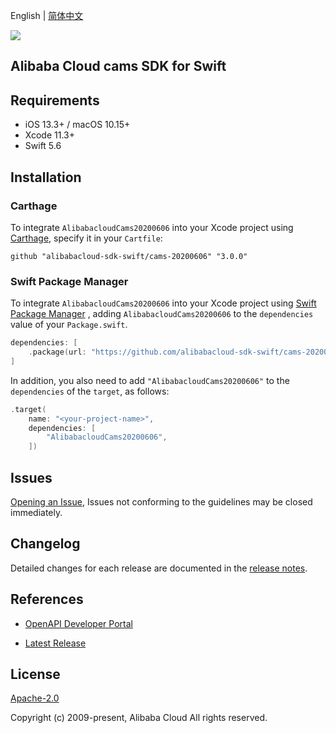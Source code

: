 English | [简体中文](README-CN.md)

![](https://aliyunsdk-pages.alicdn.com/icons/AlibabaCloud.svg)

## Alibaba Cloud cams SDK for Swift

## Requirements

- iOS 13.3+ / macOS 10.15+
- Xcode 11.3+
- Swift 5.6

## Installation

### Carthage

To integrate `AlibabacloudCams20200606` into your Xcode project using [Carthage](https://github.com/Carthage/Carthage), specify it in your `Cartfile`:

```ogdl
github "alibabacloud-sdk-swift/cams-20200606" "3.0.0"
```

### Swift Package Manager

To integrate `AlibabacloudCams20200606` into your Xcode project using [Swift Package Manager](https://swift.org/package-manager/) , adding `AlibabacloudCams20200606` to the `dependencies` value of your `Package.swift`.

```swift
dependencies: [
    .package(url: "https://github.com/alibabacloud-sdk-swift/cams-20200606.git", from: "3.0.0")
]
```

In addition, you also need to add `"AlibabacloudCams20200606"` to the `dependencies` of the `target`, as follows:

```swift
.target(
    name: "<your-project-name>",
    dependencies: [
        "AlibabacloudCams20200606",
    ])
```

## Issues

[Opening an Issue](https://github.com/alibabacloud-sdk-swift/cams-20200606/issues/new), Issues not conforming to the guidelines may be closed immediately.

## Changelog

Detailed changes for each release are documented in the [release notes](./ChangeLog.txt).

## References

* [OpenAPI Developer Portal](https://next.api.alibabacloud.com/home)
- [Latest Release](https://github.com/alibabacloud-sdk-swift/cams-20200606)

## License

[Apache-2.0](http://www.apache.org/licenses/LICENSE-2.0)

Copyright (c) 2009-present, Alibaba Cloud All rights reserved.

